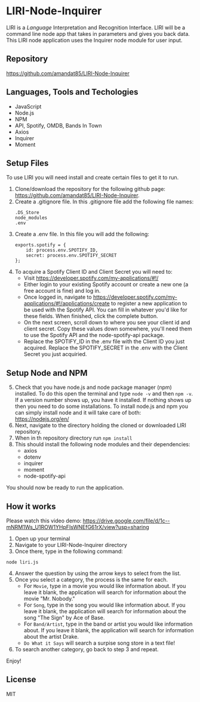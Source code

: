 # LIRI-Node-Inquirer
 LIRI is a _Language_ Interpretation and Recognition Interface. LIRI will be a command line node app that takes in parameters and gives you back data. This LIRI node application uses the Inquirer node module for user input.

## Repository 
https://github.com/amandat85/LIRI-Node-Inquirer

## Languages, Tools and Techologies
* JavaScript
* Node.js
* NPM
* API, Spotify, OMDB, Bands In Town
* Axios
* Inquirer
* Moment

 ## Setup Files
 To use LIRI you will need install and create certain files to get it to run.

 1. Clone/download the repository for the following github page: https://github.com/amandat85/LIRI-Node-Inquirer.
 2. Create a .gitignore file. In this .gitignore file add the following file names:
    ```
    .DS_Store
    node_modules
    .env
    ```
3. Create a .env file. In this file you will add the following:
    ```
    exports.spotify = {
        id: process.env.SPOTIFY_ID,
        secret: process.env.SPOTIFY_SECRET
    };
    ```
4. To acquire a Spotify Client ID and Client Secret you will need to:
    * Visit https://developer.spotify.com/my-applications/#!/
    * Either login to your existing Spotify account or create a new one (a free account is fine) and log in.
    * Once logged in, navigate to https://developer.spotify.com/my-applications/#!/applications/create to register a new application to be used with the Spotify API. You can fill in whatever you'd like for these fields. When finished, click the complete button.
    * On the next screen, scroll down to where you see your client id and client secret. Copy these values down somewhere, you'll need them to use the Spotify API and the node-spotify-api package.
    * Replace the SPOTIFY_ID in the .env file with the Client ID you just acquired. Replace the SPOTIFY_SECRET in the .env with the Client Secret you just acquiried.

## Setup Node and NPM
5. Check that you have node.js and node package manager (npm) installed. To do this open the terminal and type `node -v` and then `npm -v`. If a version number shows up, you have it installed. If nothing shows up then you need to do some installations. To install node.js and npm you can simply install node and it will take care of both: https://nodejs.org/en/
6. Next, navigate to the directory holding the cloned or downloaded LIRI repository.
7. When in th repository directory run `npm install`
8. This should install the following node modules and their dependencies:
    * axios
    * dotenv
    * inquirer
    * moment
    * node-spotify-api

You should now be ready to run the application.

## How it works

Please watch this video demo: https://drive.google.com/file/d/1c--mNRM1Ws_U1ROW1YHpFIsWNEfG61rX/view?usp=sharing

1. Open up your terminal
2. Navigate to your LIRI-Node-Inquirer directory
3. Once there, type in the following command:
```
node liri.js
```
4. Answer the question by using the arrow keys to select from the list.
5. Once you select a category, the process is the same for each.
    * For `Movie`, type in a movie you would like information about. If you leave it blank, the application will search for information about the movie "Mr. Nobody."
    * For `Song`, type in the song you would like information about. If you leave it blank, the application will search for information about the song "The Sign" by Ace of Base.
    * For `Band/Artist`, type in the band or artist you would like information about. If you leave it blank, the application will search for information about the artist Drake.
    * `Do What it Says` will search a surpise song store in a text file!
6. To search another category, go back to step 3 and repeat.

Enjoy!

## License
MIT
